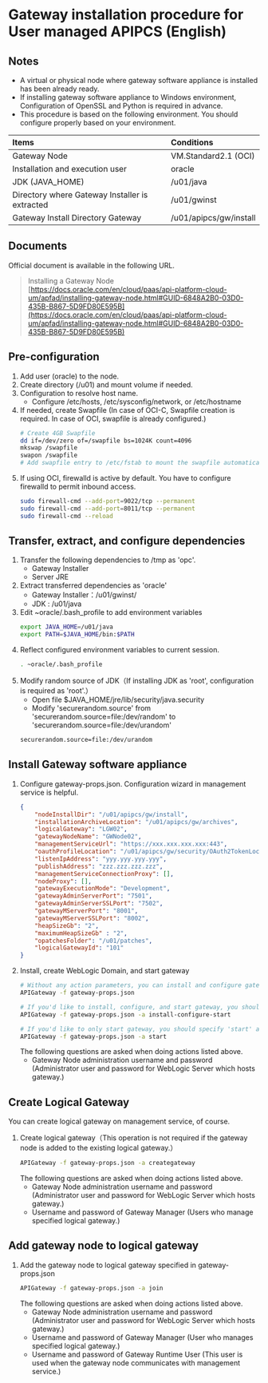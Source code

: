 # Gateway installation procedure for User managed APIPCS (English)

## Notes

- A virtual or physical node where gateway software appliance is installed has been already ready.
- If installing gateway software appliance to Windows environment, Configuration of OpenSSL and Python is required in advance.
- This procedure is based on the following environment. You should configure properly based on your environment.

| Items | Conditions |
|:--|:--|
| Gateway Node | VM.Standard2.1 (OCI) |
| Installation and execution user | oracle |
| JDK (JAVA_HOME) | /u01/java |
| Directory where Gateway Installer is extracted | /u01/gwinst |
| Gateway Install Directory Gateway | /u01/apipcs/gw/install |

## Documents

Official document is available in the following URL.
> Installing a Gateway Node <br/>
> [https://docs.oracle.com/en/cloud/paas/api-platform-cloud-um/apfad/installing-gateway-node.html#GUID-6848A2B0-03D0-435B-B867-5D9FD80E595B](https://docs.oracle.com/en/cloud/paas/api-platform-cloud-um/apfad/installing-gateway-node.html#GUID-6848A2B0-03D0-435B-B867-5D9FD80E595B)

## Pre-configuration

1. Add user (oracle) to the node.
2. Create directory (/u01) and mount volume if needed.
3. Configuration to resolve host name.
    - Configure /etc/hosts, /etc/sysconfig/network, or /etc/hostname
4. If needed, create Swapfile (In case of OCI-C, Swapfile creation is required. In case of OCI, swapfile is already configured.)
    ```bash
    # Create 4GB Swapfile
    dd if=/dev/zero of=/swapfile bs=1024K count=4096
    mkswap /swapfile
    swapon /swapfile
    # Add swapfile entry to /etc/fstab to mount the swapfile automatically.
    ```
5. If using OCI, firewalld is active by default. You have to configure firewalld to permit inbound access.
    ```bash
    sudo firewall-cmd --add-port=9022/tcp --permanent
    sudo firewall-cmd --add-port=8011/tcp --permanent
    sudo firewall-cmd --reload
    ```

## Transfer, extract, and configure dependencies

1. Transfer the following dependencies to /tmp as 'opc'.
    - Gateway Installer
    - Server JRE
2. Extract transferred dependencies as 'oracle'
    - Gateway Installer：/u01/gwinst/
    - JDK : /u01/java
3. Edit ~oracle/.bash_profile to add environment variables
    ```bash
    export JAVA_HOME=/u01/java
    export PATH=$JAVA_HOME/bin:$PATH
    ```
4. Reflect configured environment variables to current session.
    ```bash
    . ~oracle/.bash_profile
    ```
5. Modify random source of JDK（If installing JDK as 'root', configuration is required as 'root'.）
    - Open file $JAVA_HOME/jre/lib/security/java.security
    - Modify 'securerandom.source' from 'securerandom.source=file:/dev/random' to 'securerandom.source=file:/dev/urandom'
    ```bash
    securerandom.source=file:/dev/urandom
    ```

## Install Gateway software appliance

1. Configure gateway-props.json. Configuration wizard in management service is helpful.
    ```json
    {
        "nodeInstallDir": "/u01/apipcs/gw/install",
        "installationArchiveLocation": "/u01/apipcs/gw/archives",
        "logicalGateway": "LGW02",
        "gatewayNodeName": "GWNode02",
        "managementServiceUrl": "https://xxx.xxx.xxx.xxx:443",
        "oauthProfileLocation": "/u01/apipcs/gw/security/OAuth2TokenLocalEnforcerConfig.xml",
        "listenIpAddress": "yyy.yyy.yyy.yyy",
        "publishAddress": "zzz.zzz.zzz.zzz",
        "managementServiceConnectionProxy": [],
        "nodeProxy": [],
        "gatewayExecutionMode": "Development",
        "gatewayAdminServerPort": "7501",
        "gatewayAdminServerSSLPort": "7502",
        "gatewayMServerPort": "8001",
        "gatewayMServerSSLPort": "8002",
        "heapSizeGb": "2",
        "maximumHeapSizeGb" : "2",
        "opatchesFolder": "/u01/patches",
        "logicalGatewayId": "101"
    }
    ```
2. Install, create WebLogic Domain, and start gateway
    ```bash
    # Without any action parameters, you can install and configure gateway. This is the same action as 'install-configure'.
    APIGateway -f gateway-props.json

    # If you'd like to install, configure, and start gateway, you should specify 'install-configure-start' as an action parameter.
    APIGateway -f gateway-props.json -a install-configure-start

    # If you'd like to only start gateway, you should specify 'start' as an action parameter.
    APIGateway -f gateway-props.json -a start
    ```
    The following questions are asked when doing actions listed above.
    - Gateway Node administration username and password (Administrator user and password for WebLogic Server which hosts gateway.)

## Create Logical Gateway

You can create logical gateway on management service, of course.

1. Create logical gateway（This operation is not required if the gateway node is added to the existing logical gateway.）
    ```bash
    APIGateway -f gateway-props.json -a creategateway
    ```
    The following questions are asked when doing actions listed above.
    - Gateway Node administration username and password (Administrator user and password for WebLogic Server which hosts gateway.)
    - Username and password of Gateway Manager (Users who manage specified logical gateway.)

## Add gateway node to logical gateway

1. Add the gateway node to logical gateway specified in gateway-props.json
    ```bash
    APIGateway -f gateway-props.json -a join
    ```
    The following questions are asked when doing actions listed above.
    - Gateway Node administration username and password (Administrator user and password for WebLogic Server which hosts gateway.)
    - Username and password of Gateway Manager (User who manages specified logical gateway.)
    - Username and password of Gateway Runtime User (This user is used when the gateway node communicates with management service.)
